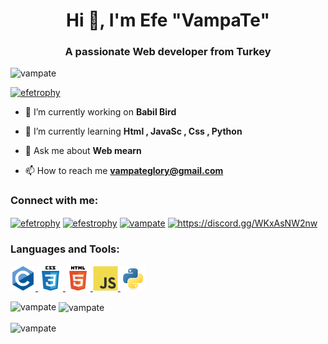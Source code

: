 <h1 align="center">Hi 👋, I'm Efe "VampaTe"</h1>
<h3 align="center">A passionate Web developer from Turkey</h3>

<p align="left"> <img src="https://komarev.com/ghpvc/?username=vampate&label=Profile%20views&color=0e75b6&style=flat" alt="vampate" /> </p>

<p align="left"> <a href="https://twitter.com/efetrophy" target="blank"><img src="https://img.shields.io/twitter/follow/efetrophy?logo=twitter&style=for-the-badge" alt="efetrophy" /></a> </p>

- 🔭 I’m currently working on **Babil Bird**

- 🌱 I’m currently learning **Html , JavaSc , Css , Python**

- 💬 Ask me about **Web mearn**

- 📫 How to reach me **vampateglory@gmail.com**

<h3 align="left">Connect with me:</h3>
<p align="left">
<a href="https://twitter.com/efetrophy" target="blank"><img align="center" src="https://raw.githubusercontent.com/rahuldkjain/github-profile-readme-generator/master/src/images/icons/Social/twitter.svg" alt="efetrophy" height="30" width="40" /></a>
<a href="https://instagram.com/efestrophy" target="blank"><img align="center" src="https://raw.githubusercontent.com/rahuldkjain/github-profile-readme-generator/master/src/images/icons/Social/instagram.svg" alt="efestrophy" height="30" width="40" /></a>
<a href="https://www.youtube.com/c/vampate" target="blank"><img align="center" src="https://raw.githubusercontent.com/rahuldkjain/github-profile-readme-generator/master/src/images/icons/Social/youtube.svg" alt="vampate" height="30" width="40" /></a>
<a href="https://discord.gg/https://discord.gg/WKxAsNW2nw" target="blank"><img align="center" src="https://raw.githubusercontent.com/rahuldkjain/github-profile-readme-generator/master/src/images/icons/Social/discord.svg" alt="https://discord.gg/WKxAsNW2nw" height="30" width="40" /></a>
</p>

<h3 align="left">Languages and Tools:</h3>
<p align="left"> <a href="https://www.cprogramming.com/" target="_blank" rel="noreferrer"> <img src="https://raw.githubusercontent.com/devicons/devicon/master/icons/c/c-original.svg" alt="c" width="40" height="40"/> </a> <a href="https://www.w3schools.com/css/" target="_blank" rel="noreferrer"> <img src="https://raw.githubusercontent.com/devicons/devicon/master/icons/css3/css3-original-wordmark.svg" alt="css3" width="40" height="40"/> </a> <a href="https://www.w3.org/html/" target="_blank" rel="noreferrer"> <img src="https://raw.githubusercontent.com/devicons/devicon/master/icons/html5/html5-original-wordmark.svg" alt="html5" width="40" height="40"/> </a> <a href="https://developer.mozilla.org/en-US/docs/Web/JavaScript" target="_blank" rel="noreferrer"> <img src="https://raw.githubusercontent.com/devicons/devicon/master/icons/javascript/javascript-original.svg" alt="javascript" width="40" height="40"/> </a> <a href="https://www.python.org" target="_blank" rel="noreferrer"> <img src="https://raw.githubusercontent.com/devicons/devicon/master/icons/python/python-original.svg" alt="python" width="40" height="40"/> </a> </p>

<p><img align="left" src="https://github-readme-stats.vercel.app/api/top-langs?username=vampate&show_icons=true&locale=en&layout=compact" alt="vampate" /></p>

<p>&nbsp;<img align="center" src="https://github-readme-stats.vercel.app/api?username=vampate&show_icons=true&locale=en" alt="vampate" /></p>

<p><img align="center" src="https://github-readme-streak-stats.herokuapp.com/?user=vampate&" alt="vampate" /></p>
